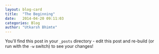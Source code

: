 ```yaml
---
layout: blog-card
title:  "The Beginning"
date:   2014-04-20 09:11:03
categories: Blog
author: "Utkarsh Bhimte"
---
```


You'll find this post in your `_posts` directory - edit this post and re-build (or run with the `-w` switch) to see your changes!
